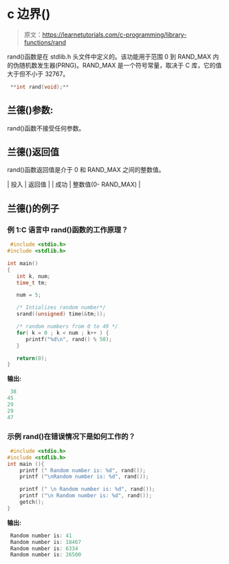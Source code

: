# c 边界()

> 原文：<https://learnetutorials.com/c-programming/library-functions/rand>

rand()函数是在 stdlib.h 头文件中定义的。该功能用于范围 0 到 RAND_MAX 内的伪随机数发生器(PRNG)。RAND_MAX 是一个符号常量，取决于 C 库，它的值大于但不小于 32767。

```c
 **int rand(void);** 

```

## 兰德()参数:

rand()函数不接受任何参数。

## 兰德()返回值

rand()函数返回值是介于 0 和 RAND_MAX 之间的整数值。

| 投入 | 返回值 |
| 成功 | 整数值(0- RAND_MAX) |

## 兰德()的例子

### 例 1:C 语言中 rand()函数的工作原理？

```c
 #include <stdio.h>
#include <stdlib.h>

int main()
{
   int k, num;
   time_t tm;

   num = 5;

   /* Intializes random number*/
   srand((unsigned) time(&tm;));

   /* random numbers from 0 to 49 */
   for( k = 0 ; k < num ; k++ ) {
      printf("%d\n", rand() % 50);
   }

   return(0);
} 

```

**输出:**

```c
 38
45
29
29
47 
```

### 示例 rand()在错误情况下是如何工作的？

```c
 #include <stdio.h>
#include <stdlib.h>
int main (){
    printf (" Random number is: %d", rand());  
    printf ("\nRandom number is: %d", rand());  

    printf (" \n Random number is: %d", rand());  
    printf ("\n Random number is: %d", rand());  
    getch(); 
} 

```

**输出:**

```c
 Random number is: 41
 Random number is: 18467
 Random number is: 6334
 Random number is: 26500 
```